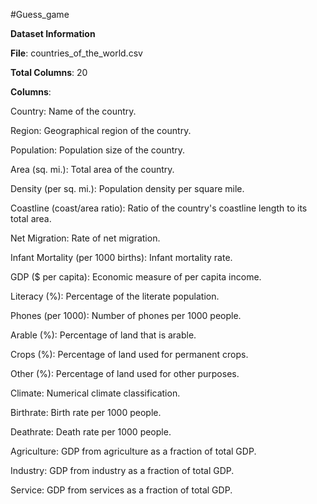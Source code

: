 #Guess_game

**Dataset Information**  

**File**: countries_of_the_world.csv

**Total Columns**: 20

**Columns**:

Country: Name of the country.

Region: Geographical region of the country.

Population: Population size of the country.

Area (sq. mi.): Total area of the country.

Density (per sq. mi.): Population density per square mile.

Coastline (coast/area ratio): Ratio of the country's coastline length to its total area.

Net Migration: Rate of net migration.

Infant Mortality (per 1000 births): Infant mortality rate.

GDP ($ per capita): Economic measure of per capita income.

Literacy (%): Percentage of the literate population.

Phones (per 1000): Number of phones per 1000 people.

Arable (%): Percentage of land that is arable.

Crops (%): Percentage of land used for permanent crops.

Other (%): Percentage of land used for other purposes.

Climate: Numerical climate classification.

Birthrate: Birth rate per 1000 people.

Deathrate: Death rate per 1000 people.

Agriculture: GDP from agriculture as a fraction of total GDP.

Industry: GDP from industry as a fraction of total GDP.

Service: GDP from services as a fraction of total GDP.
